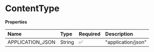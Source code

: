 # ContentType

**Properties**

| Name             | Type   | Required | Description        |
| :--------------- | :----- | :------- | :----------------- |
| APPLICATION_JSON | String | ✅       | "application/json" |

<!-- This file was generated by liblab | https://liblab.com/ -->
